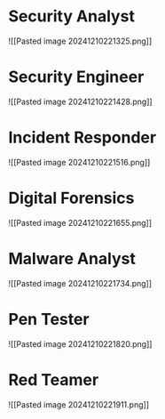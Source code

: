 
# Security Analyst
![[Pasted image 20241210221325.png]]

# Security Engineer
![[Pasted image 20241210221428.png]]

# Incident Responder
![[Pasted image 20241210221516.png]]

# Digital Forensics
![[Pasted image 20241210221655.png]]

# Malware Analyst 
![[Pasted image 20241210221734.png]]

# Pen Tester
![[Pasted image 20241210221820.png]]

# Red Teamer
![[Pasted image 20241210221911.png]]